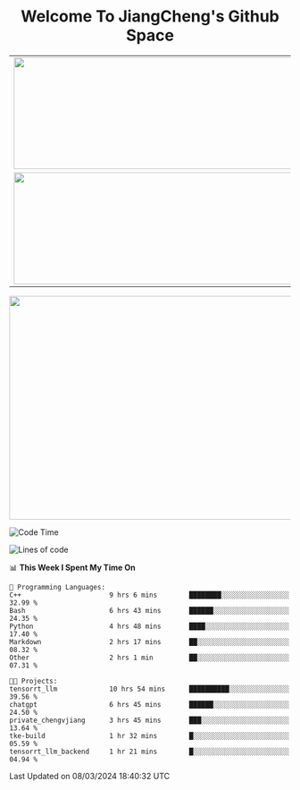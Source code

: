 <h1 align="center">Welcome To JiangCheng's Github Space</h1>

<table align="center" frame="void" rules="none" >
  <tr>
    <td>
      <div align="center"> <img height="200px" width="500px"  src="https://github-readme-stats.vercel.app/api?username=thisjiang&hide_title=true&hide_border=true&layout=compact&show_icons=trueline_height=21&text_color=000&icon_color=000&bg_color=0,ea6161,ffc64d,fffc4d,52fa5a&theme=graywhite" /> </div>
    </td>
    <td>
      <div align="center"> <img height="200px" width="500px" src="https://github-readme-stats.vercel.app/api/top-langs/?username=thisjiang&hide_title=true&hide_border=true&layout=compact&langs_count=6&text_color=000&icon_color=fff&bg_color=0,52fa5a,4dfcff,c64dff&theme=graywhite" /> </div>
    </td>
  </tr>
  <tr>
    <td>
      <div align="center"> <img height="200px" width="500px" src="https://github-readme-streak-stats.herokuapp.com/?user=thisjiang&hide_title=true&hide_border=true&layout=compact&langs_count=6" /> </div>
    </td>
    <td>
      <div align="center"> 
      <a href="https://github.com/" target="_blank"><img style="margin: 10px" src="https://profilinator.rishav.dev/skills-assets/git-scm-icon.svg" alt="Git" height="50" /></a>  
      <a href="https://www.linux.org/" target="_blank"><img style="margin: 10px" src="https://profilinator.rishav.dev/skills-assets/linux-original.svg" alt="Linux" height="50" /></a>  
      <a href="https://www.gnu.org/software/bash/" target="_blank"><img style="margin: 10px" src="https://profilinator.rishav.dev/skills-assets/gnu_bash-icon.svg" alt="Bash" height="50" /></a>  
      </div>
    </td>
  </tr>
</table>

<div align="center"> <img height="400px" width="1000px" src="https://github-readme-activity-graph.cyclic.app/graph?username=thisjiang&theme=react&hide_title=true&hide_border=true&layout=compact&langs_count=6" /> </div></td>

<!--START_SECTION:waka-->
![Code Time](http://img.shields.io/badge/Code%20Time-940%20hrs%2040%20mins-blue)

![Lines of code](https://img.shields.io/badge/From%20Hello%20World%20I%27ve%20Written-534.3%20thousand%20lines%20of%20code-blue)

📊 **This Week I Spent My Time On** 

```text
💬 Programming Languages: 
C++                      9 hrs 6 mins        ████████░░░░░░░░░░░░░░░░░   32.99 % 
Bash                     6 hrs 43 mins       ██████░░░░░░░░░░░░░░░░░░░   24.35 % 
Python                   4 hrs 48 mins       ████░░░░░░░░░░░░░░░░░░░░░   17.40 % 
Markdown                 2 hrs 17 mins       ██░░░░░░░░░░░░░░░░░░░░░░░   08.32 % 
Other                    2 hrs 1 min         ██░░░░░░░░░░░░░░░░░░░░░░░   07.31 % 

🐱‍💻 Projects: 
tensorrt_llm             10 hrs 54 mins      ██████████░░░░░░░░░░░░░░░   39.56 % 
chatgpt                  6 hrs 45 mins       ██████░░░░░░░░░░░░░░░░░░░   24.50 % 
private_chengvjiang      3 hrs 45 mins       ███░░░░░░░░░░░░░░░░░░░░░░   13.64 % 
tke-build                1 hr 32 mins        █░░░░░░░░░░░░░░░░░░░░░░░░   05.59 % 
tensorrt_llm_backend     1 hr 21 mins        █░░░░░░░░░░░░░░░░░░░░░░░░   04.94 % 
```


 Last Updated on 08/03/2024 18:40:32 UTC
<!--END_SECTION:waka-->
